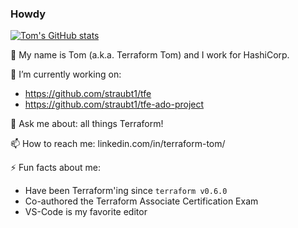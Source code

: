 ### Howdy


[![Tom's GitHub stats](https://github-readme-stats.vercel.app/api?username=straubt1&show_icons=true&theme=graywhite)](https://github.com/straubt1)

👋 My name is Tom (a.k.a. Terraform Tom) and I work for HashiCorp.

🔭 I’m currently working on:
- https://github.com/straubt1/tfe
- https://github.com/straubt1/tfe-ado-project

💬 Ask me about: all things Terraform!

📫 How to reach me: linkedin.com/in/terraform-tom/

⚡ Fun facts about me:
- Have been Terraform'ing since `terraform v0.6.0`
- Co-authored the Terraform Associate Certification Exam
- VS-Code is my favorite editor

